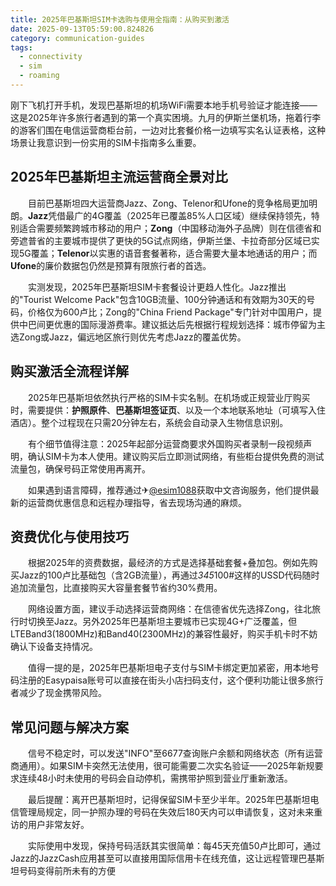 ```yaml
---
title: 2025年巴基斯坦SIM卡选购与使用全指南：从购买到激活
date: 2025-09-13T05:59:00.824826
category: communication-guides
tags:
  - connectivity
  - sim
  - roaming
---
```


刚下飞机打开手机，发现巴基斯坦的机场WiFi需要本地手机号验证才能连接——这是2025年许多旅行者遇到的第一个真实困境。九月的伊斯兰堡机场，拖着行李的游客们围在电信运营商柜台前，一边对比套餐价格一边填写实名认证表格，这种场景让我意识到一份实用的SIM卡指南多么重要。

## 2025年巴基斯坦主流运营商全景对比

　　目前巴基斯坦四大运营商Jazz、Zong、Telenor和Ufone的竞争格局更加明朗。**Jazz**凭借最广的4G覆盖（2025年已覆盖85%人口区域）继续保持领先，特别适合需要频繁跨城市移动的用户；**Zong**（中国移动海外子品牌）则在信德省和旁遮普省的主要城市提供了更快的5G试点网络，伊斯兰堡、卡拉奇部分区域已实现5G覆盖；**Telenor**以实惠的语音套餐著称，适合需要大量本地通话的用户；而**Ufone**的廉价数据包仍然是预算有限旅行者的首选。

　　实测发现，2025年巴基斯坦SIM卡套餐设计更趋人性化。Jazz推出的"Tourist Welcome Pack"包含10GB流量、100分钟通话和有效期为30天的号码，价格仅为600卢比；Zong的"China Friend Package"专门针对中国用户，提供中巴间更优惠的国际漫游费率。建议抵达后先根据行程规划选择：城市停留为主选Zong或Jazz，偏远地区旅行则优先考虑Jazz的覆盖优势。

## 购买激活全流程详解

　　2025年巴基斯坦依然执行严格的SIM卡实名制。在机场或正规营业厅购买时，需要提供：**护照原件**、**巴基斯坦签证页**、以及一个本地联系地址（可填写入住酒店）。整个过程现在只需20分钟左右，系统会自动录入生物信息识别。

　　有个细节值得注意：2025年起部分运营商要求外国购买者录制一段视频声明，确认SIM卡为本人使用。建议购买后立即测试网络，有些柜台提供免费的测试流量包，确保号码正常使用再离开。

　　如果遇到语言障碍，推荐通过✈[@esim1088](https://t.me/s/esim1088)获取中文咨询服务，他们提供最新的运营商优惠信息和远程办理指导，省去现场沟通的麻烦。

## 资费优化与使用技巧

　　根据2025年的资费数据，最经济的方式是选择基础套餐+叠加包。例如先购买Jazz的100卢比基础包（含2GB流量），再通过*345*100#这样的USSD代码随时追加流量包，比直接购买大容量套餐节省约30%费用。

　　网络设置方面，建议手动选择运营商网络：在信德省优先选择Zong，往北旅行时切换至Jazz。另外2025年巴基斯坦主要城市已实现4G+广泛覆盖，但LTEBand3(1800MHz)和Band40(2300MHz)的兼容性最好，购买手机卡时不妨确认下设备支持情况。

　　值得一提的是，2025年巴基斯坦电子支付与SIM卡绑定更加紧密，用本地号码注册的Easypaisa账号可以直接在街头小店扫码支付，这个便利功能让很多旅行者减少了现金携带风险。

## 常见问题与解决方案

　　信号不稳定时，可以发送"INFO"至6677查询账户余额和网络状态（所有运营商通用）。如果SIM卡突然无法使用，很可能需要二次实名验证——2025年新规要求连续48小时未使用的号码会自动停机，需携带护照到营业厅重新激活。

　　最后提醒：离开巴基斯坦时，记得保留SIM卡至少半年。2025年巴基斯坦电信管理局规定，同一护照办理的号码在失效后180天内可以申请恢复，这对未来重访的用户非常友好。

　　实际使用中发现，保持号码活跃其实很简单：每45天充值50卢比即可，通过Jazz的JazzCash应用甚至可以直接用国际信用卡在线充值，这让远程管理巴基斯坦号码变得前所未有的方便